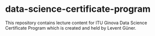 # data-science-certificate-program
This repository contains lecture content for ITU Ginova Data Science Certificate Program which is created and held by Levent Güner.

